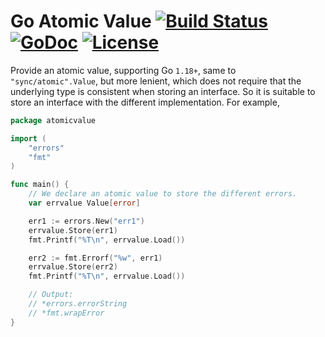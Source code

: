# Go Atomic Value [![Build Status](https://github.com/xgfone/go-atomicvalue/actions/workflows/go.yml/badge.svg)](https://github.com/xgfone/go-atomicvalue/actions/workflows/go.yml) [![GoDoc](https://pkg.go.dev/badge/github.com/xgfone/go-atomicvalue)](https://pkg.go.dev/github.com/xgfone/go-atomicvalue) [![License](https://img.shields.io/badge/License-Apache%202.0-blue.svg?style=flat-square)](https://raw.githubusercontent.com/xgfone/go-atomicvalue/master/LICENSE)

Provide an atomic value, supporting Go `1.18+`, same to `"sync/atomic".Value`, but more lenient, which does not require that the underlying type is consistent when storing an interface. So it is suitable to store an interface with the different implementation. For example,

```go
package atomicvalue

import (
	"errors"
	"fmt"
)

func main() {
	// We declare an atomic value to store the different errors.
	var errvalue Value[error]

	err1 := errors.New("err1")
	errvalue.Store(err1)
	fmt.Printf("%T\n", errvalue.Load())

	err2 := fmt.Errorf("%w", err1)
	errvalue.Store(err2)
	fmt.Printf("%T\n", errvalue.Load())

	// Output:
	// *errors.errorString
	// *fmt.wrapError
}
```
